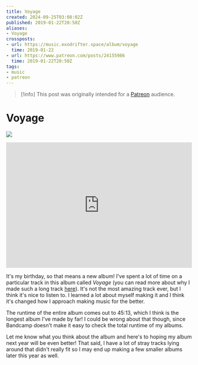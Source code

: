 ```yaml
---
title: Voyage
created: 2024-09-25T03:08:02Z
published: 2019-01-22T20:50Z
aliases:
- Voyage
crossposts:
- url: https://music.exodrifter.space/album/voyage
  time: 2019-01-22
- url: https://www.patreon.com/posts/24155986
  time: 2019-01-22T20:50Z
tags:
- music
- patreon
---
```


> [!info]
> This post was originally intended for a [Patreon](../tags/patreon.md) audience.

# Voyage

![](201901222050-voyage.png)

<iframe style="border: 0; width: 100%; max-width: 700px; height: 340px;" src="https://bandcamp.com/EmbeddedPlayer/album=2250326015/size=large/bgcol=333333/linkcol=0f91ff/artwork=none/transparent=true/" seamless><a href="https://music.exodrifter.space/album/voyage">Voyage by exodrifter</a></iframe>

It's my birthday, so that means a new album! I've spent a lot of time on a particular track in this album called _Voyage_ (you can read more about why I made such a long track [here](201811190403.md)). It's not the most amazing track ever, but I think it's nice to listen to. I learned a lot about myself making it and I think it's changed how I approach making music for the better.

The runtime of the entire album comes out to 45:13, which I think is the longest album I've made by far! I could be wrong about that though, since Bandcamp doesn't make it easy to check the total runtime of my albums.

Let me know what you think about the album and here's to hoping my album next year will be even better! That said, I have a lot of stray tracks lying around that didn't really fit so I may end up making a few smaller albums later this year as well.
